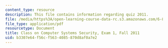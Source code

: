 ```yaml
---
content_type: resource
description: This file contains information regarding quiz 2011.
file: /media/https%3A/open-learning-course-data-rc.s3.amazonaws.com/6-858-computer-systems-security-fall-2014/b3307e64f56cf5634085870d8af0a7e2_MIT6_858F14_q11_1.pdf
file_type: application/pdf
resourcetype: Document
title: Class on Computer Systems Security, Exam 1, Fall 2011
uid: b3307e64-f56c-f563-4085-870d8af0a7e2
---
```

